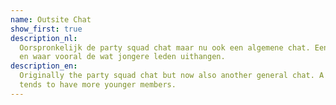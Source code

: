```yaml
---
name: Outsite Chat
show_first: true
description_nl:
  Oorspronkelijk de party squad chat maar nu ook een algemene chat. Een levendige chat waar veel in gepraat wordt,
  en waar vooral de wat jongere leden uithangen.
description_en:
  Originally the party squad chat but now also another general chat. A lively chat with a lot of conversation which
  tends to have more younger members.
---
```

